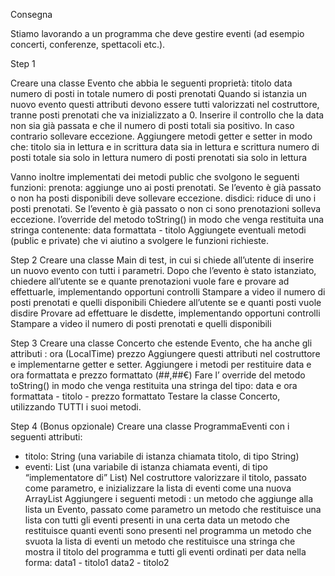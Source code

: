 Consegna

Stiamo lavorando a un programma che deve gestire eventi (ad esempio concerti, conferenze, spettacoli etc.).

Step 1

Creare una classe Evento che abbia le seguenti proprietà:
titolo
data
numero di posti in totale
numero di posti prenotati
Quando si istanzia un nuovo evento questi attributi devono essere tutti valorizzati nel costruttore, tranne posti prenotati che va inizializzato a 0.
Inserire il controllo che la data non sia già passata e che il numero di posti totali sia positivo. In caso contrario sollevare eccezione.
Aggiungere metodi getter e setter in modo che:
titolo sia in lettura e in scrittura
data sia in lettura e scrittura
numero di posti totale sia solo in lettura
numero di posti prenotati sia solo in lettura

Vanno inoltre implementati dei metodi public che svolgono le seguenti funzioni:
prenota: aggiunge uno ai posti prenotati. Se l’evento è già passato o non ha posti disponibili deve sollevare eccezione.
disdici: riduce di uno i posti prenotati. Se l’evento è già passato o non ci sono prenotazioni solleva eccezione.
l’override del metodo toString() in modo che venga restituita una stringa contenente: data formattata - titolo
Aggiungete eventuali metodi (public e private) che vi aiutino a svolgere le funzioni richieste.

Step 2
Creare una classe Main di test, in cui si chiede all’utente di inserire un nuovo evento con tutti i parametri.
Dopo che l’evento è stato istanziato, chiedere all’utente se e quante prenotazioni vuole fare e provare ad effettuarle, implementando opportuni controlli
Stampare a video il numero di posti prenotati e quelli disponibili
Chiedere all’utente se e quanti posti vuole disdire
Provare ad effettuare le disdette, implementando opportuni controlli
Stampare a video il numero di posti prenotati e quelli disponibili

Step 3
Creare una classe Concerto che estende Evento, che ha anche gli attributi :
ora (LocalTime)
prezzo
Aggiungere questi attributi nel costruttore e implementarne getter e setter.
Aggiungere i metodi per restituire data e ora formattata e prezzo formattato (##,##€) Fare l’ override del metodo toString() in modo che venga restituita una stringa del tipo: data e ora formattata - titolo - prezzo formattato
Testare la classe Concerto, utilizzando TUTTI i suoi metodi.

Step 4 (Bonus opzionale)
Creare una classe ProgrammaEventi con i seguenti attributi: 
- titolo: String  (una variabile di istanza chiamata titolo, di tipo String)
- eventi: List<Evento>  (una variabile di istanza chiamata eventi, di tipo “implementatore di” List<Event>)
Nel costruttore valorizzare il titolo, passato come parametro, e inizializzare la lista di eventi come una nuova ArrayList
Aggiungere i seguenti metodi :
un metodo che aggiunge alla lista un Evento, passato come parametro
un metodo che restituisce una lista con tutti gli eventi presenti in una certa data
un metodo che restituisce quanti eventi sono presenti nel programma
un metodo che svuota la lista di eventi
un metodo che restituisce una stringa che mostra il titolo del programma e tutti gli eventi ordinati per data nella forma: 
data1 - titolo1
data2 - titolo2
